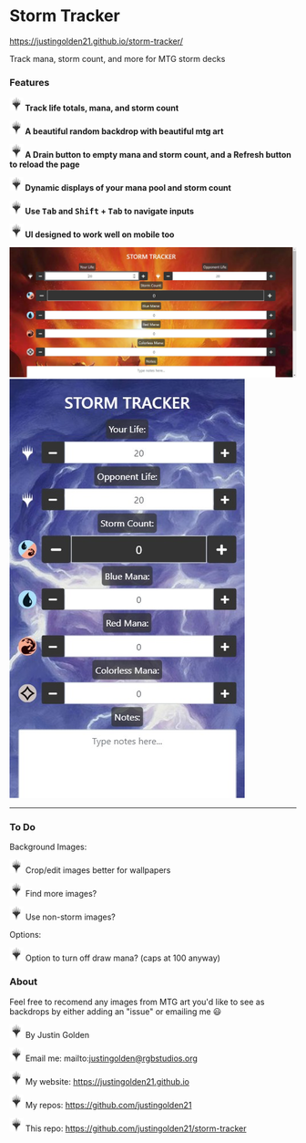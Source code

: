 # Storm Tracker

https://justingolden21.github.io/storm-tracker/

Track mana, storm count, and more for MTG storm decks

### Features

**<img src="img/planeswalker-black.png" width="24px"> Track life totals, mana, and storm count**

**<img src="img/planeswalker-black.png" width="24px"> A beautiful random backdrop with beautiful mtg art**

**<img src="img/planeswalker-black.png" width="24px"> A Drain button to empty mana and storm count, and a Refresh button to reload the page**

**<img src="img/planeswalker-black.png" width="24px"> Dynamic displays of your mana pool and storm count**

**<img src="img/planeswalker-black.png" width="24px"> Use <kbd>Tab</kbd> and <kbd>Shift</kbd> + <kbd>Tab</kbd> to navigate inputs**

**<img src="img/planeswalker-black.png" width="24px"> UI designed to work well on mobile too**

<img src="img/screenshot1.jpg">

<img src="img/screenshot2.jpg">

<hr>

### To Do

Background Images:

<img src="img/planeswalker-black.png" width="24px"> Crop/edit images better for wallpapers

<img src="img/planeswalker-black.png" width="24px"> Find more images?

<img src="img/planeswalker-black.png" width="24px"> Use non-storm images?

Options:

<img src="img/planeswalker-black.png" width="24px"> Option to turn off draw mana? (caps at 100 anyway)

### About

Feel free to recomend any images from MTG art you'd like to see as backdrops by either adding an "issue" or emailing me 😃

<img src="img/planeswalker-black.png" width="24px"> By Justin Golden

<img src="img/planeswalker-black.png" width="24px"> Email me:  mailto:justingolden@rgbstudios.org

<img src="img/planeswalker-black.png" width="24px"> My website: https://justingolden21.github.io

<img src="img/planeswalker-black.png" width="24px"> My repos: https://github.com/justingolden21

<img src="img/planeswalker-black.png" width="24px"> This repo: https://github.com/justingolden21/storm-tracker

